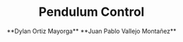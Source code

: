 <div align="center">
<h1> Pendulum Control</h1> 
<p>
  **Dylan Ortiz Mayorga**
  **Juan Pablo Vallejo Montañez**
</p>
</div>
